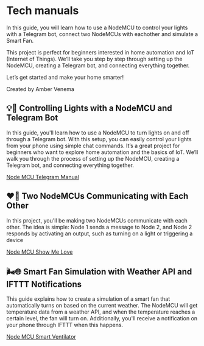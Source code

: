 # Tech manuals
In this guide, you will learn how to use a NodeMCU to control your lights with a Telegram bot, connect two NodeMCUs with eachother and simulate a Smart Fan. 

This project is perfect for beginners interested in home automation and IoT (Internet of Things). We’ll take you step by step through setting up the NodeMCU, creating a Telegram bot, and connecting everything together.

Let’s get started and make your home smarter!

Created by Amber Venema

## :bulb::robot: Controlling Lights with a NodeMCU and Telegram Bot 
In this guide, you'll learn how to use a NodeMCU to turn lights on and off through a Telegram bot. With this setup, you can easily control your lights from your phone using simple chat commands. It’s a great project for beginners who want to explore home automation and the basics of IoT. We’ll walk you through the process of setting up the NodeMCU, creating a Telegram bot, and connecting everything together.

[Node MCU Telegram Manual](nodeMCU-Telegram-Manual.md)

## :heart::electric_plug: Two NodeMCUs Communicating with Each Other
In this project, you'll be making two NodeMCUs communicate with each other. The idea is simple: Node 1 sends a message to Node 2, and Node 2 responds by activating an output, such as turning on a light or triggering a device

[Node MCU Show Me Love](nodeMCU-ShowMeLove-Manual.md)

## :wind_face::globe_with_meridians: Smart Fan Simulation with Weather API and IFTTT Notifications
This guide explains how to create a simulation of a smart fan that automatically turns on based on the current weather. The NodeMCU will get temperature data from a weather API, and when the temperature reaches a certain level, the fan will turn on. Additionally, you'll receive a notification on your phone through IFTTT when this happens. 

[Node MCU Smart Ventilator](nodeMCU-Ventilator-Manual.md)
